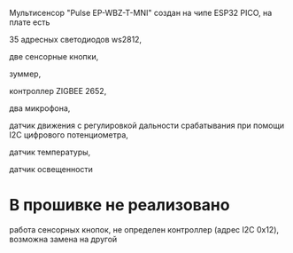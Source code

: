 Мультисенсор "Pulse EP-WBZ-T-MNI" создан на чипе ESP32 PICO, на плате есть 

35 адресных светодиодов ws2812, 

две сенсорные кнопки, 

зуммер, 

контроллер ZIGBEE 2652, 

два микрофона,

датчик движения с регулировкой дальности срабатывания при помощи I2C цифрового потенциометра,

датчик температуры,

датчик освещенности

# В прошивке не реализовано

работа сенсорных кнопок, не определен контроллер (адрес I2C 0x12), возможна замена на другой


#



